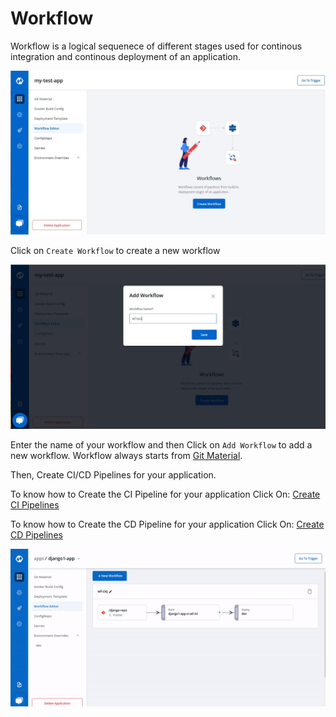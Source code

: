 # Workflow

Workflow is a logical sequenece of different stages used for continous integration and continous deployment of an application.

![](../../../.gitbook/assets/wf1%20%283%29.jpg)

Click on `Create Workflow` to create a new workflow

![](../../../.gitbook/assets/wf2.jpg)

Enter the name of your workflow and then Click on `Add Workflow` to add a new workflow. Workflow always starts from [Git Material](../git-material.md).

Then, Create CI/CD Pipelines for your application.

To know how to Create the CI Pipeline for your application Click On: [Create CI Pipelines](ci-pipeline.md)

To know how to Create the CD Pipeline for your application Click On: [Create CD Pipelines](cd-pipeline.md)

![](../../../.gitbook/assets/arora1%20%281%29.gif)

